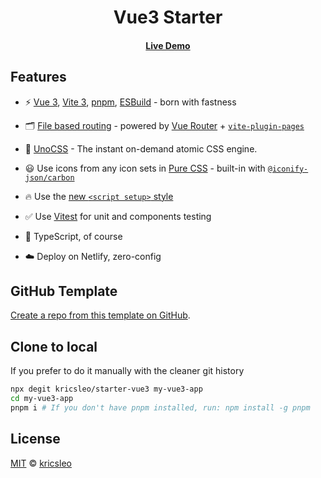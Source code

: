 <h1 align='center'>
  Vue3 Starter
</h1>

<h4 align='center'>
  <a href="https://start-vue3.kric.cc/">Live Demo</a>
</h4>

## Features

- ⚡️ [Vue 3](https://github.com/vuejs/core), [Vite 3](https://github.com/vitejs/vite), [pnpm](https://pnpm.io/), [ESBuild](https://github.com/evanw/esbuild) - born with fastness

- 🗂 [File based routing](./src/pages) - powered by [Vue Router](https://github.com/vuejs/vue-router) + [`vite-plugin-pages`](https://github.com/hannoeru/vite-plugin-pages)

- 🎨 [UnoCSS](https://github.com/antfu/unocss) - The instant on-demand atomic CSS engine.

- 😃 Use icons from any icon sets in [Pure CSS](https://github.com/antfu/unocss/tree/main/packages/preset-icons) - built-in with [`@iconify-json/carbon`](https://icones.js.org/collection/carbon)

- 🔥 Use the [new `<script setup>` style](https://github.com/vuejs/rfcs/pull/227)

- ✅ Use [Vitest](http://vitest.dev/) for unit and components testing

- 🦾 TypeScript, of course

- ☁️ Deploy on Netlify, zero-config

## GitHub Template

[Create a repo from this template on GitHub](https://github.com/kricsleo/starter-vue3/generate).

## Clone to local

If you prefer to do it manually with the cleaner git history

```bash
npx degit kricsleo/starter-vue3 my-vue3-app
cd my-vue3-app
pnpm i # If you don't have pnpm installed, run: npm install -g pnpm
```

## License

[MIT](./LICENSE) © [kricsleo](https://github.com/kricsleo)